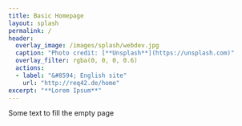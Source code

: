 ```yaml
---
title: Basic Homepage
layout: splash
permalink: /
header:
  overlay_image: /images/splash/webdev.jpg
  caption: "Photo credit: [**Unsplash**](https://unsplash.com)"
  overlay_filter: rgba(0, 0, 0, 0.6)
  actions:
  - label: "&#8594; English site"
    url: "http://req42.de/home"
excerpt: "**Lorem Ipsum**"
---
```


Some text to fill the empty page